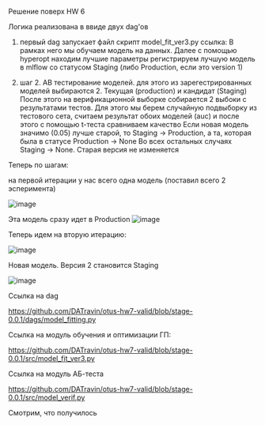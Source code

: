 Решение поверх HW 6




Логика реализована в ввиде двух dag'ов

1) первый dag запускает файл скрипт model_fit_ver3.py
   ссылка: 
   В рамках него мы обучаем модель на данных.
   Далее с помощью hyperopt находим лучшие параметры
   регистрируем лучшую модель в mlflow со статусом Staging (либо Production, если это version 1)

2) шаг 2. AB тестирование моделей.
   для этого из зарегестрированных моделей выбираются 2. Текущая (production) и кандидат (Staging)
   После этого на верификационной выборке собирается 2 выбоки с результатами тестов.
   Для этого мы берем случайную подвыборку из тестового сета, считаем результат обоих моделей (auc) и после этого с помощью t-теста сравниваем качество
   Если новая модель значимо (0.05) лучше старой, то Staging -> Production, а та, которая была в статусе Production -> None
   Во всех остальных случаях Staging -> None. Старая версия не изменяется


Теперь по шагам:

на первой итерации у нас всего одна модель (поставил всего 2 эсперимента)

![image](https://github.com/user-attachments/assets/b9780dd8-49c2-44e2-a0b5-4d04f1d4340f)

Эта модель сразу идет в Production
![image](https://github.com/user-attachments/assets/67e1fe39-40a8-408c-941a-5c24ef911930)

Теперь идем на вторую итерацию:

![image](https://github.com/user-attachments/assets/55363721-973f-4c26-97c8-b550283f8723)

Новая модель. Версия 2 становится Staging

![image](https://github.com/user-attachments/assets/cbc75955-3458-4756-912d-2e7b3cc5d2ce)




Ссылка на dag

https://github.com/DATravin/otus-hw7-valid/blob/stage-0.0.1/dags/model_fitting.py

Ссылка на модуль обучения и оптимизации ГП:

https://github.com/DATravin/otus-hw7-valid/blob/stage-0.0.1/src/model_fit_ver3.py

Ссылка на модуль АБ-теста

https://github.com/DATravin/otus-hw7-valid/blob/stage-0.0.1/src/model_verif.py


Смотрим, что получилось




